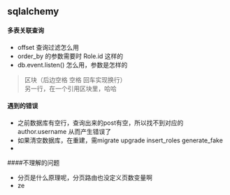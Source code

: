 ## sqlalchemy

#### 多表关联查询
* offset 查询过滤怎么用
* order_by 的参数需要时 Role.id 这样的
* db.event.listen() 怎么用，参数是怎样的

> 区块（后边空格 空格 回车实现换行）  
另一行，在一个引用区块里，哈哈

#### 遇到的错误

* 之前数据库有空行，查询出来的post有空，所以找不到对应的author.username 从而产生错误了
* 如果清空数据库，在重建，需migrate upgrade insert_roles generate_fake
*

####不理解的问题
* 分页是什么原理呢，分页路由也没定义页数变量啊
* ze
